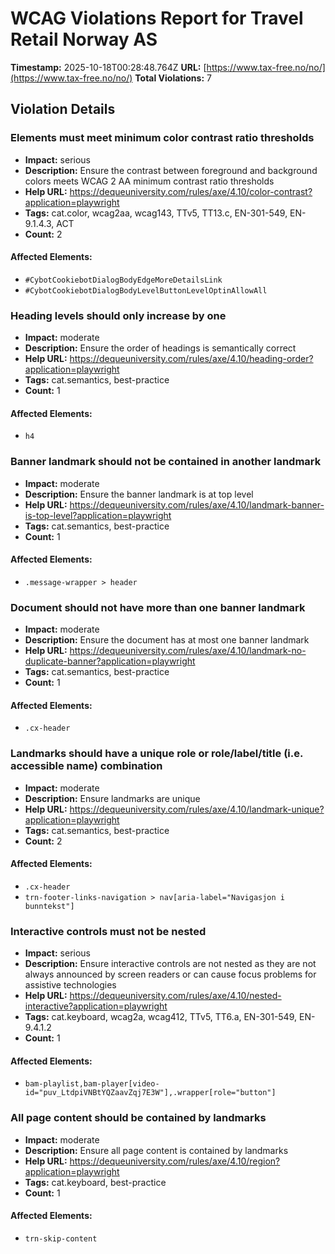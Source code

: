 # WCAG Violations Report for Travel Retail Norway AS

**Timestamp:** 2025-10-18T00:28:48.764Z
**URL:** [https://www.tax-free.no/no/](https://www.tax-free.no/no/)
**Total Violations:** 7

## Violation Details

### Elements must meet minimum color contrast ratio thresholds

- **Impact:** serious
- **Description:** Ensure the contrast between foreground and background colors meets WCAG 2 AA minimum contrast ratio thresholds
- **Help URL:** https://dequeuniversity.com/rules/axe/4.10/color-contrast?application=playwright
- **Tags:** cat.color, wcag2aa, wcag143, TTv5, TT13.c, EN-301-549, EN-9.1.4.3, ACT
- **Count:** 2

#### Affected Elements:

- `#CybotCookiebotDialogBodyEdgeMoreDetailsLink`
- `#CybotCookiebotDialogBodyLevelButtonLevelOptinAllowAll`

### Heading levels should only increase by one

- **Impact:** moderate
- **Description:** Ensure the order of headings is semantically correct
- **Help URL:** https://dequeuniversity.com/rules/axe/4.10/heading-order?application=playwright
- **Tags:** cat.semantics, best-practice
- **Count:** 1

#### Affected Elements:

- `h4`

### Banner landmark should not be contained in another landmark

- **Impact:** moderate
- **Description:** Ensure the banner landmark is at top level
- **Help URL:** https://dequeuniversity.com/rules/axe/4.10/landmark-banner-is-top-level?application=playwright
- **Tags:** cat.semantics, best-practice
- **Count:** 1

#### Affected Elements:

- `.message-wrapper > header`

### Document should not have more than one banner landmark

- **Impact:** moderate
- **Description:** Ensure the document has at most one banner landmark
- **Help URL:** https://dequeuniversity.com/rules/axe/4.10/landmark-no-duplicate-banner?application=playwright
- **Tags:** cat.semantics, best-practice
- **Count:** 1

#### Affected Elements:

- `.cx-header`

### Landmarks should have a unique role or role/label/title (i.e. accessible name) combination

- **Impact:** moderate
- **Description:** Ensure landmarks are unique
- **Help URL:** https://dequeuniversity.com/rules/axe/4.10/landmark-unique?application=playwright
- **Tags:** cat.semantics, best-practice
- **Count:** 2

#### Affected Elements:

- `.cx-header`
- `trn-footer-links-navigation > nav[aria-label="Navigasjon i bunntekst"]`

### Interactive controls must not be nested

- **Impact:** serious
- **Description:** Ensure interactive controls are not nested as they are not always announced by screen readers or can cause focus problems for assistive technologies
- **Help URL:** https://dequeuniversity.com/rules/axe/4.10/nested-interactive?application=playwright
- **Tags:** cat.keyboard, wcag2a, wcag412, TTv5, TT6.a, EN-301-549, EN-9.4.1.2
- **Count:** 1

#### Affected Elements:

- `bam-playlist,bam-player[video-id="puv_LtdpiVNBtYQZaavZqj7E3W"],.wrapper[role="button"]`

### All page content should be contained by landmarks

- **Impact:** moderate
- **Description:** Ensure all page content is contained by landmarks
- **Help URL:** https://dequeuniversity.com/rules/axe/4.10/region?application=playwright
- **Tags:** cat.keyboard, best-practice
- **Count:** 1

#### Affected Elements:

- `trn-skip-content`
